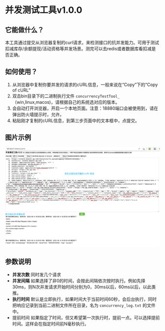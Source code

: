 # 并发测试工具v1.0.0

## 它能做什么？

本工具通过提交从浏览器复制的curl请求，来检测接口的抗并发能力。可用于测试扣减库存/余额提现/活动资格等并发场景。测完可以去redis或者数据库看扣减是否正确。

## 如何使用？

1. 从浏览器中复制你要并发的请求的cURL信息，一般来说在“Copy”下的“Copy of cURL”
2. 双击bin目录下的二进制执行文件 `concurrencyTestTool_`（win,linux,macos)，请根据自己的系统选对应的版本。
3. 会自动打开浏览器，开启一个本地页面。注意：18880端口会被使用到，请在弹出防火墙提示时，允许。
4. 粘贴刚才复制的cURL信息，到第三步页面中的文本框中，点提交。

## 图片示例

![看不到图片可以下载本仓库代码打开example.png即可查看](https://raw.githubusercontent.com/marknown/concurrency_test_tool/main/example.png)

## 参数说明

- **并发次数** 同时发几个请求
- **并发间隔** 如果选择了非0的时间，会按此间隔依次按时执行。例如先择30ms，则N次并发请求开始时间分别为0，30ms以后，60ms以后，以此类推。
- **执行时间** 默认是立即执行，如果时间大于当前时间60秒，会后台执行，同时把响应记录到当前二进制文件所在目录，名为 `concurrency_log.txt` 的文件中。
- 提前时间 如果指定了时间，但又希望第一次执行时，提前一点。可以选择提前时间。这样会在指定时间前N毫秒执行。
